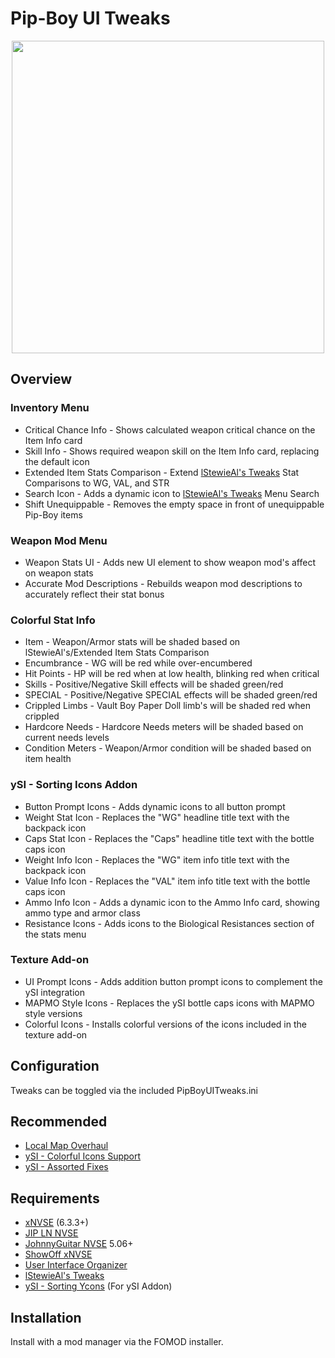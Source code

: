 # Pip-Boy UI Tweaks
<p align="center">
    <img height="500px" src="https://staticdelivery.nexusmods.com/mods/130/images/85343/85343-1711146413-1189014449.png">
</p>

## Overview

### Inventory Menu
- Critical Chance Info - Shows calculated weapon critical chance on the Item Info card
- Skill Info - Shows required weapon skill on the Item Info card, replacing the default icon
- Extended Item Stats Comparison - Extend [lStewieAl's Tweaks](https://www.nexusmods.com/newvegas/mods/66347) Stat Comparisons to WG, VAL, and STR
- Search Icon - Adds a dynamic icon to [lStewieAl's Tweaks](https://www.nexusmods.com/newvegas/mods/66347) Menu Search
- Shift Unequippable - Removes the empty space in front of unequippable Pip-Boy items

### Weapon Mod Menu
- Weapon Stats UI - Adds new UI element to show weapon mod's affect on weapon stats
- Accurate Mod Descriptions - Rebuilds weapon mod descriptions to accurately reflect their stat bonus

### Colorful Stat Info
- Item - Weapon/Armor stats will be shaded based on lStewieAl's/Extended Item Stats Comparison
- Encumbrance - WG will be red while over-encumbered
- Hit Points - HP will be red when at low health, blinking red when critical
- Skills - Positive/Negative Skill effects will be shaded green/red
- SPECIAL - Positive/Negative SPECIAL effects will be shaded green/red
- Crippled Limbs - Vault Boy Paper Doll limb's will be shaded red when crippled
- Hardcore Needs - Hardcore Needs meters will be shaded based on current needs levels
- Condition Meters - Weapon/Armor condition will be shaded based on item health

### ySI - Sorting Icons Addon
- Button Prompt Icons - Adds dynamic icons to all button prompt
- Weight Stat Icon - Replaces the "WG" headline title text with the backpack icon
- Caps Stat Icon - Replaces the "Caps" headline title text with the bottle caps icon
- Weight Info Icon - Replaces the "WG" item info title text with the backpack icon
- Value Info Icon - Replaces the "VAL" item info title text with the bottle caps icon
- Ammo Info Icon - Adds a dynamic icon to the Ammo Info card, showing ammo type and armor class
- Resistance Icons - Adds icons to the Biological Resistances section of the stats menu

### Texture Add-on
- UI Prompt Icons - Adds addition button prompt icons to complement the ySI integration
- MAPMO Style Icons - Replaces the ySI bottle caps icons with MAPMO style versions
- Colorful Icons - Installs colorful versions of the icons included in the texture add-on

## Configuration
Tweaks can be toggled via the included PipBoyUITweaks.ini

## Recommended
- [Local Map Overhaul](https://www.nexusmods.com/newvegas/mods/88533)
- [ySI - Colorful Icons Support](https://www.nexusmods.com/newvegas/mods/85075)
- [ySI - Assorted Fixes](https://www.nexusmods.com/newvegas/mods/86715)

## Requirements
- [xNVSE](https://www.nexusmods.com/newvegas/mods/67883) (6.3.3+)
- [JIP LN NVSE](https://www.nexusmods.com/newvegas/mods/58277)
- [JohnnyGuitar NVSE](https://www.nexusmods.com/newvegas/mods/66927) 5.06+
- [ShowOff xNVSE](https://www.nexusmods.com/newvegas/mods/72541)
- [User Interface Organizer](https://www.nexusmods.com/newvegas/mods/57174)
- [lStewieAl's Tweaks](https://www.nexusmods.com/newvegas/mods/66347)
- [ySI - Sorting Ycons](https://www.nexusmods.com/newvegas/mods/74358) (For ySI Addon)

## Installation
Install with a mod manager via the FOMOD installer.